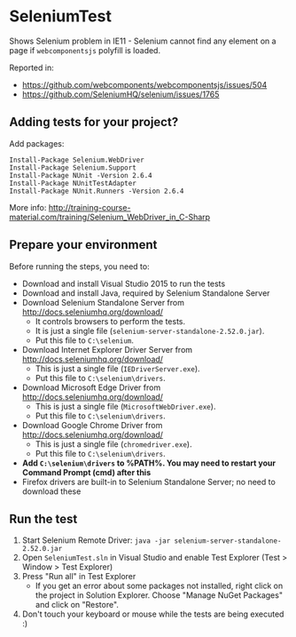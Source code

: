 # SeleniumTest
Shows Selenium problem in IE11 - Selenium cannot find any element on a page if `webcomponentsjs` polyfill is loaded.

Reported in:

- https://github.com/webcomponents/webcomponentsjs/issues/504
- https://github.com/SeleniumHQ/selenium/issues/1765

## Adding tests for your project?

Add packages:

```
Install-Package Selenium.WebDriver
Install-Package Selenium.Support
Install-Package NUnit -Version 2.6.4
Install-Package NUnitTestAdapter
Install-Package NUnit.Runners -Version 2.6.4
```

More info: http://training-course-material.com/training/Selenium_WebDriver_in_C-Sharp

## Prepare your environment

Before running the steps, you need to:

- Download and install Visual Studio 2015 to run the tests
- Download and install Java, required by Selenium Standalone Server
- Download Selenium Standalone Server from http://docs.seleniumhq.org/download/
	- It controls browsers to perform the tests. 
	- It is just a single file (`selenium-server-standalone-2.52.0.jar`). 
	- Put this file to `C:\selenium`.
- Download Internet Explorer Driver Server from http://docs.seleniumhq.org/download/
	- This is just a single file (`IEDriverServer.exe`).
	- Put this file to `C:\selenium\drivers`.
- Download Microsoft Edge Driver from http://docs.seleniumhq.org/download/
	- This is just a single file (`MicrosoftWebDriver.exe`).
	- Put this file to `C:\selenium\drivers`.
- Download Google Chrome Driver from http://docs.seleniumhq.org/download/
  - This is just a single file (`chromedriver.exe`).
  - Put this file to `C:\selenium\drivers`.
- **Add `C:\selenium\drivers` to %PATH%. You may need to restart your Command Prompt (cmd) after this**
- Firefox drivers are built-in to Selenium Standalone Server; no need to download these

## Run the test

1. Start Selenium Remote Driver: `java -jar selenium-server-standalone-2.52.0.jar`
2. Open `SeleniumTest.sln` in Visual Studio and enable Test Explorer (Test > Window > Test Explorer)
3. Press "Run all" in Test Explorer
   - If you get an error about some packages not installed, right click on the project in Solution Explorer. Choose "Manage NuGet Packages" and click on "Restore".
4. Don't touch your keyboard or mouse while the tests are being executed :)
